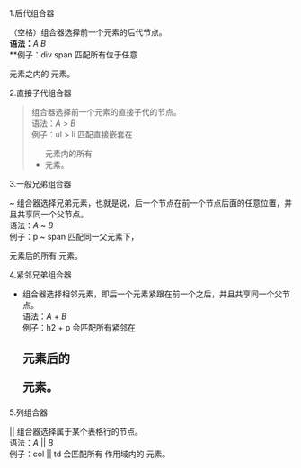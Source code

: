 1.后代组合器

（空格）组合器选择前一个元素的后代节点。  
**语法：**_A_ _B_  
**例子：div span 匹配所有位于任意 <div> 元素之内的 <span> 元素。

2.直接子代组合器

> 组合器选择前一个元素的直接子代的节点。  
语法：_A_ > _B_  
例子：ul > li 匹配直接嵌套在 <ul> 元素内的所有 <li> 元素。

3.一般兄弟组合器

~ 组合器选择兄弟元素，也就是说，后一个节点在前一个节点后面的任意位置，并且共享同一个父节点。  
语法：_A_ ~ _B_  
例子：p ~ span 匹配同一父元素下，<p> 元素后的所有 <span> 元素。

4.紧邻兄弟组合器

+ 组合器选择相邻元素，即后一个元素紧跟在前一个之后，并且共享同一个父节点。  
语法：_A_ + _B_  
例子：h2 + p 会匹配所有紧邻在 <h2> 元素后的 <p> 元素。

5.列组合器

|| 组合器选择属于某个表格行的节点。  
语法：_A_ || _B_  
例子：col || td 会匹配所有 <col> 作用域内的 <td> 元素。